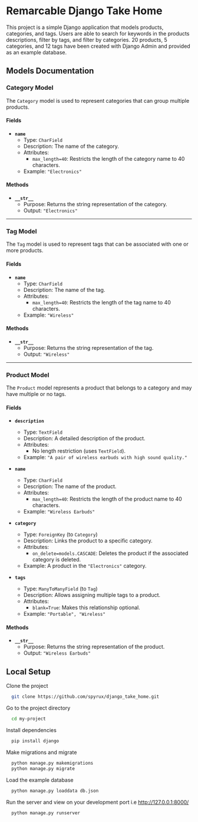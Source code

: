 
# Remarcable Django Take Home

This project is a simple Django application that models products, categories, and tags. Users are able to search for keywords in the products descriptions, filter by tags, and filter by categories. 20 products, 5 categories, and 12 tags have been created with Django Admin and provided as an example database. 


## Models Documentation

### Category Model

The `Category` model is used to represent categories that can group multiple products.

#### Fields

- **`name`**  
  - Type: `CharField`  
  - Description: The name of the category.  
  - Attributes:  
    - `max_length=40`: Restricts the length of the category name to 40 characters.  
  - Example: `"Electronics"`

#### Methods

- **`__str__`**  
  - Purpose: Returns the string representation of the category.  
  - Output: `"Electronics"`

---

### Tag Model

The `Tag` model is used to represent tags that can be associated with one or more products.

#### Fields

- **`name`**  
  - Type: `CharField`  
  - Description: The name of the tag.  
  - Attributes:  
    - `max_length=40`: Restricts the length of the tag name to 40 characters.  
  - Example: `"Wireless"`

#### Methods

- **`__str__`**  
  - Purpose: Returns the string representation of the tag.  
  - Output: `"Wireless"`

---

### Product Model

The `Product` model represents a product that belongs to a category and may have multiple or no tags.

#### Fields

- **`description`**  
  - Type: `TextField`  
  - Description: A detailed description of the product.  
  - Attributes:  
    - No length restriction (uses `TextField`).  
  - Example: `"A pair of wireless earbuds with high sound quality."`

- **`name`**  
  - Type: `CharField`  
  - Description: The name of the product.  
  - Attributes:  
    - `max_length=40`: Restricts the length of the product name to 40 characters.  
  - Example: `"Wireless Earbuds"`

- **`category`**  
  - Type: `ForeignKey` (to `Category`)  
  - Description: Links the product to a specific category.  
  - Attributes:  
    - `on_delete=models.CASCADE`: Deletes the product if the associated category is deleted.  
  - Example: A product in the `"Electronics"` category.

- **`tags`**  
  - Type: `ManyToManyField` (to `Tag`)  
  - Description: Allows assigning multiple tags to a product.  
  - Attributes:  
    - `blank=True`: Makes this relationship optional.  
  - Example: `"Portable", "Wireless"`

#### Methods

- **`__str__`**  
  - Purpose: Returns the string representation of the product.  
  - Output: `"Wireless Earbuds"`

## Local Setup

Clone the project

```bash
  git clone https://github.com/spyrux/django_take_home.git
```

Go to the project directory

```bash
  cd my-project
```

Install dependencies

```bash
  pip install django
```

Make migrations and migrate

```bash
  python manage.py makemigrations
  python manage.py migrate
```

Load the example database

```bash
  python manage.py loaddata db.json
```

Run the server and view on your development port i.e http://127.0.0.1:8000/

```bash
  python manage.py runserver
```

